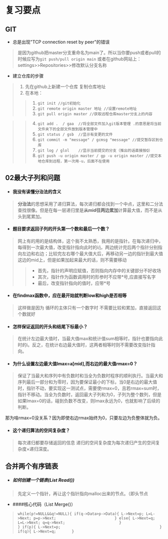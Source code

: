 # 复习要点

## GIT
* 总是出现"TCP connection reset by peer"的错误
> 是因为github把master分支重命名为main了。所以当你要push或者pull的时候应写为`git push/pull origin main`
> 或者在github网站上：settings>>Repositories>>修改默认分支名称
* 建立仓库的步骤
> 1. 先在github上新建一个仓库 复制仓库地址
> 2. 在本地：
> > 1. `git init //git初始化`
> > 2. `git remote origin master 地址 //设置remote地址`
> > 3. `git pull origin master //获取远程仓库master分支上的内容`

> > 4. `git add .  / gaa  //将全部文件加入git版本管理 .的意思是将当前文件夹下的全部文件放到版本管理中`
> > 5. `git status / gsb  //显示有变更的文件`
> > 6. `git commit -m "message" / gcmsg "message" //提交暂存区到仓库`
> > 7. `git log / glol    //显示当前提交的分支（推出的话直接按Q）`
> > 8. `git push -u origin master / gp -u origin master //提交本地仓库到远程，第一次用-u，后面不在使用`

## 02最大子列和问题
* #### 我没有读懂分治法的含义
> **分治法**的思想采用了递归算法，每次递归都会找到一个中点，这里和二分法查找很像。但是在每一层递归里是**从mid往两边累加**计算最大值，而不是从头到尾累加。
* #### 题目要求返回子列的开头第一个数和最后一个数？
> 网上有的用的是结构体，这个我不太熟悉，我用的是指针。在每次递归中，每得到一次最大值，改变指针指向此时的i/j，两边统计完后两个指针分别指向左边和右边；比较完左右哪个最大值大后，再移动另一边的指针到最大值这边的mid上，但是如果加起来最大的话，则不需要移动
> > * 首先，指针的声明应赋值，否则指向内存中的关键部分不好收场
> > * 其次，指针作为函数调用时的形参时不应带\*号,应直接写名字
> > * 最后，改变指针指向的值时，应带\*号
* #### 在findmax函数中，应在最开始就判断low和high是否相等
> 这样做是因为 循环的主体只有一个数字时 不需要比较和累加，直接返回这个数就好
* #### 怎样保证返回的开头和结尾下标最小？
> 在统计左边最大值时，当最大值max和统计值sum相等时，指针也要指向此时的i。反之，在统计右边最大值时，这两者相等时则不需要改变指针指向。
* #### 为什么设置左边最大值lmax=a[mid],而右边的最大值rmax=0？
> 保证了当最大和序列中有负数时和当全为负数时程序的顺利执行。当最大和序列最后一部分和为零时，因为要保证最小的下标，当0是右边的最大值时，指针不动，要实现这一测试点，需要使rmax=0，且若rmax=sum时，指针不移动。当全为负数时，返回最大子列和为0，子列为整个数列，但是如果lmax=0的话，碰到负数不改变，则lmax永远为0，也就影响了后续的判断。 

那为啥rmax=0没关系？因为即使右边rmax始终为0，只要左边为负整体就为负。
* #### 这个递归算法的空间复杂度？
> 每次递归都要存储返回的信息
> 递归的空间复杂度为每次递归产生的空间复杂度×递归深度。
## 合并两个有序链表
* ##### 如何创建一个链表(List Read())
> 先定义一个指针，再让这个指针指向malloc出来的节点。（即头节点
* ####核心代码（List Merge()）
> `while(p!=NULL&&q!=NULL){
    if(q->Data>p->Data){
      L->Next=p;
      L=L->Next;
      p=p->Next;                         
    }
    else{
      L->Next=q;
      L=L->Next;
      q=q->Next;                       
    }                        
  }
  if(p){
    L->Next=p;                                           
  }
  if(q){
    L->Next=q;      
  }
`
